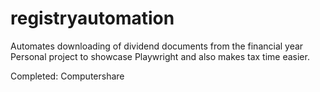 # registryautomation
Automates downloading of dividend documents from the financial year
Personal project to showcase Playwright and also makes tax time easier.

Completed: Computershare
